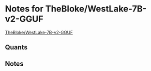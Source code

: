 # Notes for TheBloke/WestLake-7B-v2-GGUF
[TheBloke/WestLake-7B-v2-GGUF](https://huggingface.co/TheBloke/WestLake-7B-v2-GGUF)

## Quants
<quants go here>

## Notes
<notes here>
